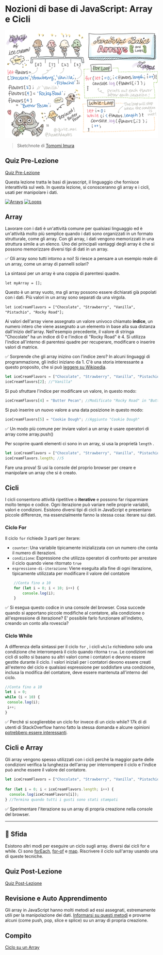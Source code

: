 # Nozioni di base di JavaScript: Array e Cicli

![Nozioni di base su JavaScript - Array](/sketchnotes/webdev101-js-arrays.png)
> Sketchnote di [Tomomi Imura](https://twitter.com/girlie_mac)

## Quiz Pre-Lezione
[Quiz Pre-Lezione](https://happy-mud-02d95f10f.azurestaticapps.net/quiz/13?loc=it)

Questa lezione tratta le basi di javascript, il linguaggio che fornisce interattività sul web. In questa lezione, si conosceranno gli array e i cicli, usati per manipolare i dati.


[![Arrays](https://img.youtube.com/vi/1U4qTyq02Xw/0.jpg)](https://youtube.com/watch?v=1U4qTyq02Xw "Array")
[![Loops](https://img.youtube.com/vi/Eeh7pxtTZ3k/0.jpg)](https://www.youtube.com/watch?v=Eeh7pxtTZ3k "Loops")



## Array

Lavorare con i dati è un'attività comune per qualsiasi linguaggio ed è un'attività molto più semplice quando i dati sono organizzati in un formato strutturale, come gli array. Con gli array, i dati vengono memorizzati in una struttura simile a un elenco. Uno dei principali vantaggi degli array è che si possono memorizzare diversi tipi di dati in un array.

✅ Gli array sono tutti intorno a noi! Si riesce a pensare a un esempio reale di un array, come un array di pannelli solari?

La sintassi per un array è una coppia di parentesi quadre.

`let myArray = [];`

Questo è un array vuoto, ma gli array possono essere dichiarati già popolati con i dati. Più valori in un array sono separati da una virgola.

`let iceCreamFlavors = ["Chocolate", "Strawberry", "Vanilla", "Pistachio", "Rocky Road"];`

Ai valori dell'array viene assegnato un valore univoco chiamato **indice**, un numero intero che viene assegnato a un elemento in base alla sua distanza dall'inizio dell'array. Nell'esempio precedente, il valore di stringa "Chocolate" ha un indice di 0 e l'indice di "Rocky Road" è 4. Si utilizza l'indice all'interno di parentesi quadre per recuperare, modificare o inserire valori di matrice.

✅ Sorprende che gli array inizino con l'indice zero? In alcuni linguaggi di programmazione, gli indici iniziano da 1. C'è una storia interessante a questo proposito, che si può [leggere su Wikipedia](https://en.wikipedia.org/wiki/Zero-based_numbering).

```javascript
let iceCreamFlavors = ["Chocolate", "Strawberry", "Vanilla", "Pistachio", "Rocky Road"];
iceCreamFlavors[2]; //"Vanilla"
```

Si può sfruttare l'indice per modificare un valore, in questo modo:

```javascript
iceCreamFlavors[4] = "Butter Pecan"; //Modificato "Rocky Road" in "Butter Pecan"
```

Si può inserire un nuovo valore a una data posizione in questo modo:

```javascript
iceCreamFlavors[5] = "Cookie Dough"; //Aggiunto "Cookie Dough"
```

✅ Un modo più comune per inviare valori a un array è usare operatori di array come array.push()

Per scoprire quanti elementi ci sono in un array, si usa la proprietà `length` .

```javascript
let iceCreamFlavors = ["Chocolate", "Strawberry", "Vanilla", "Pistachio", "Rocky Road"];
iceCreamFlavors.length; //5
```

Fare una prova! Si usi la console del proprio browser per creare e manipolare un array che si è creato.

## Cicli

I cicli consentono attività ripetitive o **iterative** e possono far risparmiare molto tempo e codice. Ogni iterazione può variare nelle proprie variabili, valori e condizioni. Esistono diversi tipi di cicli in JavaScript e presentano piccole differenze, ma essenzialmente fanno la stessa cosa: iterare sui dati.

### Ciclo For

Il ciclo `for` richiede 3 parti per iterare:

- `counter`: Una variabile tipicamente inizializzata con un numero che conta il numero di iterazioni.
- `condizione`: Espressione che utilizza operatori di confronto per arrestare il ciclo quando viene ritornato `true`
- `espressione-di-iterazione`: Viene eseguita alla fine di ogni iterazione, tipicamente utilizzata per modificare il valore del contatore

```javascript
    //Conta fino a 10
    for (let i = 0; i < 10; i++) {
        console.log(i);
    }
```

✅ Si esegua questo codice in una console del browser. Cosa succede quando si apportano piccole modifiche al contatore, alla condizione o all'espressione di iterazione? E' possibile farlo funzionare all'indietro, creando un conto alla rovescia?

### Ciclo While

A differenza della sintassi per il ciclo `for` , i cicli `while` richiedono solo una condizione che interromperà il ciclo quando ritorna `true`. Le condizioni nei cicli di solito si basano su altri valori come i contatori e devono essere gestite durante il ciclo. I valori iniziali per i contatori devono essere creati all'esterno del ciclo e qualsiasi espressione per soddisfare una condizione, inclusa la modifica del contatore, deve essere mantenuta all'interno del ciclo.

```javascript
//Conta fino a 10
let i = 0;
while (i < 10) {
 console.log(i);
 i++;
}
```

✅ Perché si sceglierebbe un ciclo for invece di un ciclo while? 17k di di utenti di StackOverflow hanno fatto la stessa domanda e alcune opinioni [potrebbero essere interessanti](https://stackoverflow.com/questions/39969145/while-loops-vs-for-loops-in-javascript).

## Cicli e Array

Gli array vengono spesso utilizzati con i cicli perché la maggior parte delle condizioni verifica la lunghezza dell'array per interrompere il ciclo e l'indice può anche essere il valore del contatore.

```javascript
let iceCreamFlavors = ["Chocolate", "Strawberry", "Vanilla", "Pistachio", "Rocky Road"];

for (let i = 0; i < iceCreamFlavors.length; i++) {
  console.log(iceCreamFlavors[i]);
} //Termina quando tutti i gusti sono stati stampati
```

✅ Sperimentare l'iterazione su un array di propria creazione nella console del browser.

---

## 🚀 Sfida

Esistono altri modi per eseguire un ciclo sugli array. diversi dai cicli for e while. Ci sono [forEach](https://developer.mozilla.org/it/docs/Web/JavaScript/Reference/Global_Objects/Array/forEach), [for-of](https://developer.mozilla.org/it/docs/Web/JavaScript/Reference/Statements/for...of) e [map](https://developer.mozilla.org/it/docs/Web/JavaScript/Reference/Global_Objects/Array/map). Riscrivere il ciclo sull'array usando una di queste tecniche.

## Quiz Post-Lezione
[Quiz Post-Lezione](https://happy-mud-02d95f10f.azurestaticapps.net/quiz/14?loc=it)


## Revisione e Auto Apprendimento

Gli array in JavaScript hanno molti metodi ad essi assegnati, estremamente utili per la manipolazione dei dati. [Informarsi su questi metodi](https://developer.mozilla.org/it/docs/Web/JavaScript/Reference/Global_Objects/Array) e provarne alcuni (come push, pop, slice e splice) su un array di propria creazione.

## Compito

[Ciclo su un Array](assignment.it.md)
